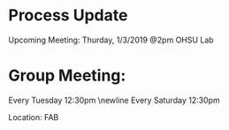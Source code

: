  # Process Update 
Upcoming Meeting: Thurday, 1/3/2019  @2pm OHSU Lab


# Group Meeting: 

Every Tuesday   12:30pm 
\newline Every Saturday  12:30pm

Location: FAB 
